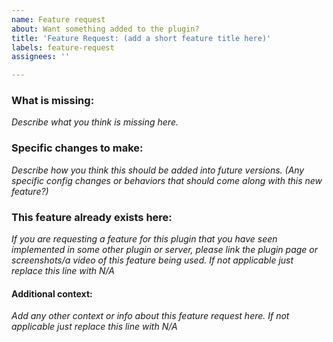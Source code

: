 ```yaml
---
name: Feature request
about: Want something added to the plugin?
title: 'Feature Request: (add a short feature title here)'
labels: feature-request
assignees: ''

---
```


### What is missing:
*Describe what you think is missing here.*

### Specific changes to make:
*Describe how you think this should be added into future versions. (Any specific config changes or behaviors that should come along with this new feature?)*

### This feature already exists here:
*If you are requesting a feature for this plugin that you have seen implemented in some other plugin or server, please link the plugin page or screenshots/a video of this feature being used. If not applicable just replace this line with N/A*

#### **Additional context:**
*Add any other context or info about this feature request here. If not applicable just replace this line with N/A*
